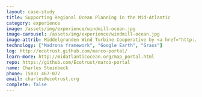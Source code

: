 ```yaml
---
layout: case-study
title: Supporting Regional Ocean Planning in the Mid-Atlantic
category: experience
image: /assets/img/experience/windmill-ocean.jpg
image-carousel: /assets/img/experience/windmill-ocean.jpg
image-attrib: Middelgrunden Wind Turbine Cooperative by <a href="http://www.fotopedia.com/items/flickr-399152781">Morten Mitchell Larød</a>, <a href="http://creativecommons.org/licenses/by/2.0/deed.en">Some rights reserved</a> 
technology: ["Madrona framework", "Google Earth", "Grass"]
log: http://ecotrust.github.com/marco-portal/
learn-more: http://midatlanticocean.org/map_portal.html
repo: https://github.com/Ecotrust/marco-portal
name: Charles Steinbeck
phone: (503) 467-077
email: charles@ecotrust.org
complete: false
---
```

	